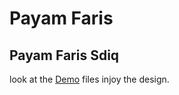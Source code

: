 # Payam Faris
## Payam Faris Sdiq
look at the [Demo](http://payamwebbasics.epizy.com/payamwebbasics/) files injoy the design.
